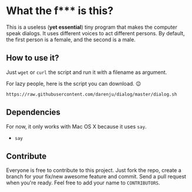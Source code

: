 # What the f*** is this?

This is a useless (**yet essential**) tiny program that makes the computer speak dialogs. It uses different voices to act different persons. By default, the first person is a female, and the second is a male.

## How to use it?

Just `wget` or `curl` the script and run it with a filename as argument.

For lazy people, here is the script you can download. :wink:

`https://raw.githubusercontent.com/darenju/dialog/master/dialog.sh`

## Dependencies

For now, it only works with Mac OS X because it uses `say`.

 - `say`

## Contribute

Everyone is free to contribute to this project. Just fork the repo, create a branch for your fix/new awesome feature and commit. Send a pull request when you're ready. Feel free to add your name to `CONTRIBUTORS`.
